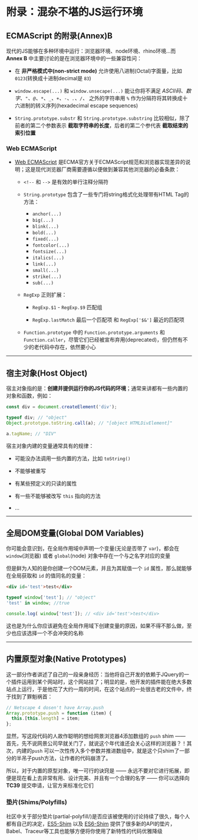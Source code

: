 # 附录：混杂不堪的JS运行环境
## ECMAScript 的附录(Annex)B
现代的JS能够在多种环境中运行：浏览器环境、node环境、rhino环境...而 **Annex B** 中主要讨论的是在浏览器环境中的一些兼容性问：
- 在 **非严格模式中(non-strict mode)** 允许使用八进制(Octal)字面量，比如 `0123`(转换成十进制decimal是 `83`)

- `window.escape(...)` 和 `window.unsecape(...)` 能让你将不满足 *ASCII码、数字、`"`、`@`、`*`、`_`、`+`、`-`、`.`、`/`、* 之外的字符串用 `%` 作为分隔符将其转换成十六进制的转义序列(hexadecimal escape sequences)

- `String.prototype.substr` 和 `String.prototype.substring` 比较相似，除了前者的第二个参数表示 **截取字符串的长度**，后者的第二个参代表 **截取结束的索引位置**

### Web ECMAScript
- [Web ECMAScript](https://github.com/tc39/ecma262) 是ECMA官方关于ECMAScript规范和浏览器实现差异的说明；这是现代浏览器厂商需要遵循以便做到兼容其他浏览器的必备条款：
  - `<!--` 和 `-->` 是有效的单行注释分隔符

  - `String.prototype` 包含了一些专门将string格式化处理带有HTML Tag的方法：
    - `anchor(...)`
    - `big(...)`
    - `blink(...)`
    - `bold(...)`
    - `fixed(...)`
    - `fontcolor(...)`
    - `fontsize(...)`
    - `italics(...)`
    - `link(...)`
    - `small(...)`
    - `strike(...)`
    - `sub(...)`
  
  - `RegExp` 正则扩展：
    - `RegExp.$1` - `RegExp.$9` 匹配组

    - `RegExp.lastMatch` 最后一个匹配项 和 `RegExp['$&']` 最近的匹配项

  - `Function.prototype` 中的 `Function.prototype.arguments` 和 `Function.caller`，尽管它们已经被宣布弃用(deprecated)，但仍然有不少的老代码中存在，依然要小心

---

## 宿主对象(Host Object)
宿主对象指的是：**创建并提供运行你的JS代码的环境**；通常来讲都有一些内置的对象和函数，例如：
```javascript
const div = document.createElement('div');

typeof div; // "object"
Object.prototype.toString.call(a); // "[object HTMLDivElement]"

a.tagName; // "DIV"
```

宿主对象内建的变量通常具有的规律：
  - 可能没办法调用一些内置的方法，比如 `toString()`

  - 不能够被重写

  - 有某些预定义的只读的属性

  - 有一些不能够被改写 `this` 指向的方法

  - ...

---

## 全局DOM变量(Global DOM Variables)
你可能会意识到，在全局作用域中声明一个变量(无论是否带了 `var`)，都会在 `window`(浏览器) 或者 `global`(node) 对象中存在一个与之名字对应的变量

但是鲜为人知的是你创建一个DOM元素，并且为其赋值一个 `id` 属性，那么就能够在全局获取和 `id` 的值同名的变量：
```html
<div id='test'>test</div>
```

```javascript
typeof window['test']; // "object"
'test' in window; //true

console.log( window['test']); // <div id='test'>test</div>
```

这也是为什么你应该避免在全局作用域下创建变量的原因，如果不得不那么做，至少也应该选择一个不会冲突的名称

---

## 内置原型对象(Native Prototypes)
这一部分作者讲述了自己的一段亲身经历：当他将自己开发的依赖于JQuery的一个插件运用到某个网站时，这个网站挂了；明显的是，他开发的插件能在绝大多数站点上运行，于是他花了大约一周的时间，在这个站点的一处很古老的文件中，终于找到了罪魁祸首：

```javascript
// Netscape 4 dosen't have Array.push
Array.prototype.push = function (item) {
  this.[this.length] = item;
};
```

显然，写这段代码的人故作聪明的想给网景浏览器4添加数组的 `push` shim —— 首先，先不说网景公司早就关门了，就说这个年代谁还会关心这样的浏览器？！其次，内建的`push` 可以一次性传入多个参数并推进数组中，就是这个只shim了一部分的半吊子push方法，让作者的代码崩溃了。

所以，对于内置的原型对象，唯一可行的诀窍是 —— 永远不要对它进行拓展，即便是现在看上去非常有用、设计完美、并且有一个合理的名字 —— 你可以选择向 **TC39** 提交申请，让官方来标准化它们

### 垫片(Shims/Polyfills)
社区中关于部分垫片(partial-polyfill/)是否应该被使用的讨论持续了很久，每个人都有自己的决定，[ES5-Shim](https://github.com/es-shims/es5-shim) 以及 [ES6-Shim](https://github.com/es-shims/es6-shim) 提供了很多新的API的垫片，Babel、Traceur等工具也能够方便将你使用了新特性的代码优雅降级